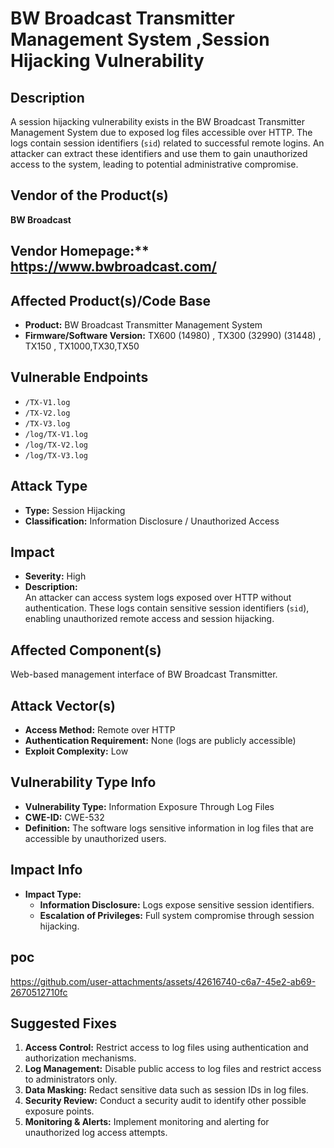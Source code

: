 # BW Broadcast Transmitter Management System ,Session Hijacking Vulnerability

## Description 
A session hijacking vulnerability exists in the BW Broadcast Transmitter Management System due to exposed log files accessible over HTTP. The logs contain session identifiers (`sid`) related to successful remote logins. An attacker can extract these identifiers and use them to gain unauthorized access to the system, leading to potential administrative compromise.

## Vendor of the Product(s)
**BW Broadcast**

## Vendor Homepage:** https://www.bwbroadcast.com/

## Affected Product(s)/Code Base
- **Product:** BW Broadcast Transmitter Management System  
- **Firmware/Software Version:** TX600 (14980) , TX300 (32990) (31448) , TX150  , TX1000,TX30,TX50 

## Vulnerable Endpoints
- `/TX-V1.log`  
- `/TX-V2.log`  
- `/TX-V3.log`  
- `/log/TX-V1.log`  
- `/log/TX-V2.log`  
- `/log/TX-V3.log`  

## Attack Type
- **Type:** Session Hijacking  
- **Classification:** Information Disclosure / Unauthorized Access  

## Impact
- **Severity:** High  
- **Description:**  
  An attacker can access system logs exposed over HTTP without authentication. These logs contain sensitive session identifiers (`sid`), enabling unauthorized remote access and session hijacking.

## Affected Component(s)
Web-based management interface of BW Broadcast Transmitter.

## Attack Vector(s)
- **Access Method:** Remote over HTTP  
- **Authentication Requirement:** None (logs are publicly accessible)  
- **Exploit Complexity:** Low  


## Vulnerability Type Info
- **Vulnerability Type:** Information Exposure Through Log Files  
- **CWE-ID:** CWE-532  
- **Definition:** The software logs sensitive information in log files that are accessible by unauthorized users.  

## Impact Info
- **Impact Type:**  
  - **Information Disclosure:** Logs expose sensitive session identifiers.  
  - **Escalation of Privileges:** Full system compromise through session hijacking.  

## poc
https://github.com/user-attachments/assets/42616740-c6a7-45e2-ab69-2670512710fc

## Suggested Fixes
1. **Access Control:** Restrict access to log files using authentication and authorization mechanisms.  
2. **Log Management:** Disable public access to log files and restrict access to administrators only.  
3. **Data Masking:** Redact sensitive data such as session IDs in log files.  
4. **Security Review:** Conduct a security audit to identify other possible exposure points.  
5. **Monitoring & Alerts:** Implement monitoring and alerting for unauthorized log access attempts.  
